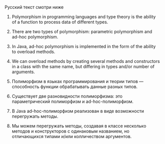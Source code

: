 Русский текст смотри ниже

1. Polymorphism in programming languages and type theory is the ability of a function to process data of different types.
2. There are two types of polymorphism: parametric polymorphism and ad-hoc polymorphism.
3. In Java, ad-hoc polymorphism is implemented in the form of the ability to overload methods.
4. We can overload methods by creating several methods and constructors in a class with the same name, but differing in types and/or number of arguments.



1. Полиморфизм в языках программирования и теории типов — способность функции обрабатывать данные разных типов.
2. Существует две разновидности полиморфизма: это параметрический полиморфизм и ad-hoc-полиморфизм.
3. В Java ad-hoc-полиморфизм реализован в виде возможности перегружать методы.
4. Мы можем перегружать методы, создавая в классе несколько методов и конструкторов с одинаковым названием, но отличающихся типами и/или колличеством аргументов.